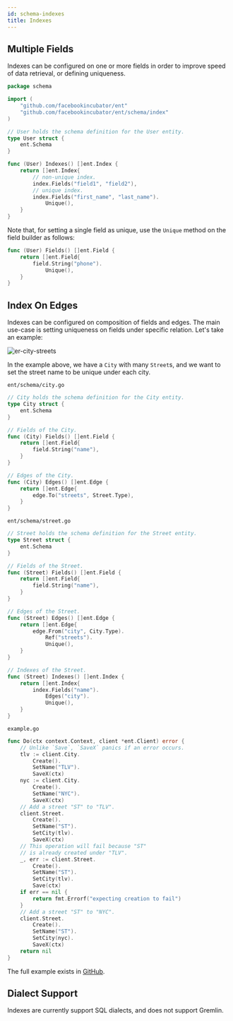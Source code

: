 ```yaml
---
id: schema-indexes
title: Indexes
---
```


## Multiple Fields

Indexes can be configured on one or more fields in order to improve 
speed of data retrieval, or defining uniqueness.

```go
package schema

import (
	"github.com/facebookincubator/ent"
	"github.com/facebookincubator/ent/schema/index"
)

// User holds the schema definition for the User entity.
type User struct {
	ent.Schema
}

func (User) Indexes() []ent.Index {
	return []ent.Index{
        // non-unique index.
        index.Fields("field1", "field2"),
        // unique index.
        index.Fields("first_name", "last_name").
            Unique(),
	}
}
```

Note that, for setting a single field as unique, use the `Unique`
method on the field builder as follows:

```go
func (User) Fields() []ent.Field {
	return []ent.Field{
		field.String("phone").
			Unique(),
	}
}
```

## Index On Edges

Indexes can be configured on composition of fields and edges. The main use-case
is setting uniqueness on fields under specific relation. Let's take an example:

![er-city-streets](https://entgo.io/assets/er_city_streets.png)

In the example above, we have a `City` with many `Street`s, and we want to set the
street name to be unique under each city.

`ent/schema/city.go`
```go
// City holds the schema definition for the City entity.
type City struct {
	ent.Schema
}

// Fields of the City.
func (City) Fields() []ent.Field {
	return []ent.Field{
		field.String("name"),
	}
}

// Edges of the City.
func (City) Edges() []ent.Edge {
	return []ent.Edge{
		edge.To("streets", Street.Type),
	}
}
```

`ent/schema/street.go`
```go
// Street holds the schema definition for the Street entity.
type Street struct {
	ent.Schema
}

// Fields of the Street.
func (Street) Fields() []ent.Field {
	return []ent.Field{
		field.String("name"),
	}
}

// Edges of the Street.
func (Street) Edges() []ent.Edge {
	return []ent.Edge{
		edge.From("city", City.Type).
			Ref("streets").
			Unique(),
	}
}

// Indexes of the Street.
func (Street) Indexes() []ent.Index {
	return []ent.Index{
		index.Fields("name").
			Edges("city").
			Unique(),
	}
}
```

`example.go`
```go
func Do(ctx context.Context, client *ent.Client) error {
	// Unlike `Save`, `SaveX` panics if an error occurs.
	tlv := client.City.
		Create().
		SetName("TLV").
		SaveX(ctx)
	nyc := client.City.
		Create().
		SetName("NYC").
		SaveX(ctx)
	// Add a street "ST" to "TLV".
	client.Street.
		Create().
		SetName("ST").
		SetCity(tlv).
		SaveX(ctx)
	// This operation will fail because "ST"
	// is already created under "TLV".
	_, err := client.Street.
		Create().
		SetName("ST").
		SetCity(tlv).
		Save(ctx)
	if err == nil {
		return fmt.Errorf("expecting creation to fail")
	}
	// Add a street "ST" to "NYC".
	client.Street.
		Create().
		SetName("ST").
		SetCity(nyc).
		SaveX(ctx)
	return nil
}
```

The full example exists in [GitHub](https://github.com/facebookincubator/ent/tree/master/examples/edgeindex).

## Dialect Support

Indexes are currently support SQL dialects, and does not support Gremlin.

